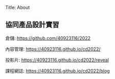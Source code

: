 Title: About

## 協同產品設計實習

倉儲: <a href="https://github.com/40923116/cd2022">https://github.com/40923116/2022 </a>

內容管理: <a href="https://40923116.github.io/cd2022/">https://40923116.github.io/cd2022/ </a>

投影片: <a href="https://40923116.github.io/cd2022/reveal">https://40923116.github.io/cd2022/reveal </a>

課程網誌: <a href="https://40923116.github.io/cd2022/blog">https://40923116.github.io/cd2022/blog </a>








